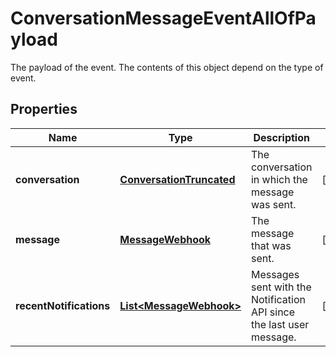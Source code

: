 

# ConversationMessageEventAllOfPayload

The payload of the event. The contents of this object depend on the type of event.

## Properties

| Name | Type | Description | Notes |
|------------ | ------------- | ------------- | -------------|
|**conversation** | [**ConversationTruncated**](ConversationTruncated.md) | The conversation in which the message was sent. |  [optional] |
|**message** | [**MessageWebhook**](MessageWebhook.md) | The message that was sent. |  [optional] |
|**recentNotifications** | [**List&lt;MessageWebhook&gt;**](MessageWebhook.md) | Messages sent with the Notification API since the last user message. |  [optional] |



